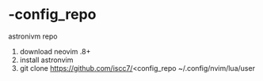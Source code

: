 # -config_repo
astronivm repo
1. download neovim .8+
2. install astronvim
3. git clone https://github.com/iscc7/<config_repo ~/.config/nvim/lua/user
